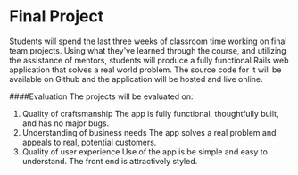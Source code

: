 # Final Project

Students will spend the last three weeks of classroom time working on final team projects. Using what they've learned through the course, and utilizing the assistance of mentors, students will produce a fully functional Rails web application that solves a real world problem. The source code for it will be available on Github and the application will be hosted and live online.

####Evaluation
The projects will be evaluated on:  

1. Quality of craftsmanship
	The app is fully functional, thoughtfully built, and has no major bugs.
2. Understanding of business needs
	The app solves a real problem and appeals to real, potential customers.
3. Quality of user experience
	Use of the app is be simple and easy to understand. The front end is attractively styled.
	